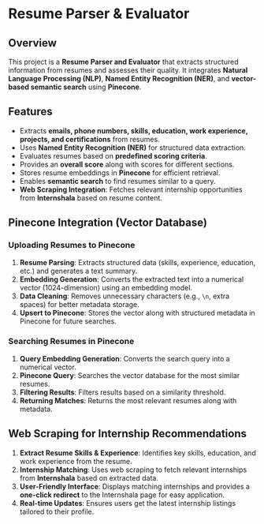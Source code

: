 # Resume Parser & Evaluator

## Overview
This project is a **Resume Parser and Evaluator** that extracts structured information from resumes and assesses their quality. It integrates **Natural Language Processing (NLP)**, **Named Entity Recognition (NER)**, and **vector-based semantic search** using **Pinecone**.

## Features
- Extracts **emails, phone numbers, skills, education, work experience, projects, and certifications** from resumes.
- Uses **Named Entity Recognition (NER)** for structured data extraction.
- Evaluates resumes based on **predefined scoring criteria**.
- Provides an **overall score** along with scores for different sections.
- Stores resume embeddings in **Pinecone** for efficient retrieval.
- Enables **semantic search** to find resumes similar to a query.
- **Web Scraping Integration**: Fetches relevant internship opportunities from **Internshala** based on resume content.

## Pinecone Integration (Vector Database)
### **Uploading Resumes to Pinecone**
1. **Resume Parsing**: Extracts structured data (skills, experience, education, etc.) and generates a text summary.
2. **Embedding Generation**: Converts the extracted text into a numerical vector (1024-dimension) using an embedding model.
3. **Data Cleaning**: Removes unnecessary characters (e.g., `\n`, extra spaces) for better metadata storage.
4. **Upsert to Pinecone**: Stores the vector along with structured metadata in Pinecone for future searches.

### **Searching Resumes in Pinecone**
1. **Query Embedding Generation**: Converts the search query into a numerical vector.
2. **Pinecone Query**: Searches the vector database for the most similar resumes.
3. **Filtering Results**: Filters results based on a similarity threshold.
4. **Returning Matches**: Returns the most relevant resumes along with metadata.

## Web Scraping for Internship Recommendations
1. **Extract Resume Skills & Experience**: Identifies key skills, education, and work experience from the resume.
2. **Internship Matching**: Uses web scraping to fetch relevant internships from **Internshala** based on extracted data.
3. **User-Friendly Interface**: Displays matching internships and provides a **one-click redirect** to the Internshala page for easy application.
4. **Real-time Updates**: Ensures users get the latest internship listings tailored to their profile.


